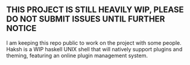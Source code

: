 ## THIS PROJECT IS STILL HEAVILY WIP, PLEASE DO NOT SUBMIT ISSUES UNTIL FURTHER NOTICE

I am keeping this repo public to work on the project with some people. Haksh is a WIP haskell UNIX shell that will natively support plugins and theming, featuring an online plugin management system.
